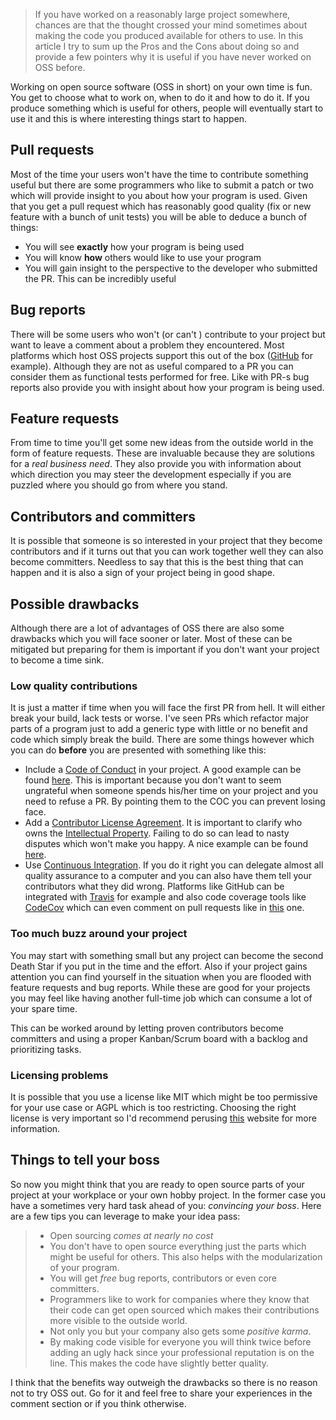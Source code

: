 > If you have worked on a reasonably large project somewhere, chances are that the thought crossed your mind sometimes about
making the code you produced available for others to use. In this article I try to sum up the Pros and the Cons about
doing so and provide a few pointers why it is useful if you have never worked on OSS before.

Working on open source software (OSS in short) on your own time is fun. You get to choose what to work on, when to do it and how to do it. If you produce something which is useful for others, people will eventually start to use it and this is where interesting things start to happen.

## Pull requests

Most of the time your users won't have the time to contribute something useful but there are some programmers who like to submit a patch or two which will provide insight to you about how your program is used. Given that you get a pull request which has reasonably good quality (fix or new feature with a bunch of unit tests) you will be able to deduce a bunch of things:

- You will see __exactly__ how your program is being used
- You will know __how__ others would like to use your program
- You will gain insight to the perspective to the developer who submitted the PR. This can be incredibly useful

## Bug reports

There will be some users who won't (or can't ) contribute to your project but want to leave a comment about a problem they encountered. Most platforms which host OSS projects support this out of the box ([GitHub](https://github.com/) for example). Although they are not as useful compared to a PR you can consider them as functional tests performed for free. Like with PR-s bug reports also provide you with insight about how your program is being used.

## Feature requests

From time to time you'll get some new ideas from the outside world in the form of feature requests. These are invaluable because they are solutions for a *real business need*. They also provide you with information about which direction you may steer the development especially if you are puzzled where you should go from where you stand.

## Contributors and committers

It is possible that someone is so interested in your project that they become contributors and if it turns out that you can work together well they can also become committers. Needless to say that this is the best thing that can happen and it is also a sign of your project being in good shape.

## Possible drawbacks

Although there are a lot of advantages of OSS there are also some drawbacks which you will face sooner or later. Most of these can be mitigated but preparing for them is important if you don't want your project to become a time sink.

### Low quality contributions

It is just a matter if time when you will face the first PR from hell. It will either break your build, lack tests or worse. I've seen PRs which refactor major parts of a program just to add a generic type with little or no benefit and code which simply break the build. There are some things however which you can do __before__ you are presented with something like this:

- Include a [Code of Conduct](https://en.wikipedia.org/wiki/Code_of_conduct) in your project. A good example can be found [here](http://contributor-covenant.org/version/1/1/0/). This is important because you don't want to seem ungrateful when someone spends his/her time on your project and you need to refuse a PR. By pointing them to the COC you can prevent losing face.
- Add a [Contributor License Agreement](https://en.wikipedia.org/wiki/Contributor_License_Agreement). It is important to clarify who owns the [Intellectual Property](https://en.wikipedia.org/wiki/Intellectual_property). Failing to do so can lead to nasty disputes which won't make you happy. A nice example can be found [here](https://github.com/ReactiveX/RxJava/blob/2.x/CONTRIBUTING.md).
- Use [Continuous Integration](https://en.wikipedia.org/wiki/Continuous_integration). If you do it right you can delegate almost all quality assurance to a computer and you can also have them tell your contributors what they did wrong. Platforms like GitHub can be integrated with [Travis](https://travis-ci.org/) for example and also code coverage tools like [CodeCov](https://codecov.io/) which can even comment on pull requests like in [this](https://github.com/Hexworks/hexameter/pull/24) one.

### Too much buzz around your project

You may start with something small but any project can become the second Death Star if you put in the time and the effort. Also if your project gains attention you can find yourself in the situation when you are flooded with feature requests and bug reports. While these are good for your projects you may feel like having another full-time job which can consume a lot of your spare time.

This can be worked around by letting proven contributors become committers and using a proper Kanban/Scrum board with a backlog and prioritizing tasks.

### Licensing problems

It is possible that you use a license like MIT which might be too permissive for your use case or AGPL which is too restricting. Choosing the right license is very important so I'd recommend perusing [this](https://choosealicense.com/) website for more information.

## Things to tell your boss

So now you might think that you are ready to open source parts of your project at your workplace or your own hobby project. In the former case you have a sometimes very hard task ahead of you: *convincing your boss*. Here are a few tips you can leverage to make your idea pass:

> - Open sourcing *comes at nearly no cost*
> - You don't have to open source everything just the parts which might be useful for others. This also helps with the modularization of your program.
> - You will get *free* bug reports, contributors or even core committers.
> - Programmers like to work for companies where they know that their code can get open sourced which makes their contributions more visible to the outside world.
> - Not only you but your company also gets some *positive karma*.
> - By making code visible for everyone you will think twice before adding an ugly hack since your professional reputation is on the line. This makes the code have slightly better quality.

I think that the benefits way outweigh the drawbacks so there is no reason not to try OSS out. Go for it and feel free to share your experiences in the comment section or if you think otherwise.





